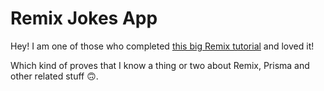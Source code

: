 # Remix Jokes App

Hey! I am one of those who completed [this big Remix tutorial](https://remix.run/docs/en/v1/tutorials/jokes) and loved it!

Which kind of proves that I know a thing or two about Remix, Prisma and other related stuff 🙃.
